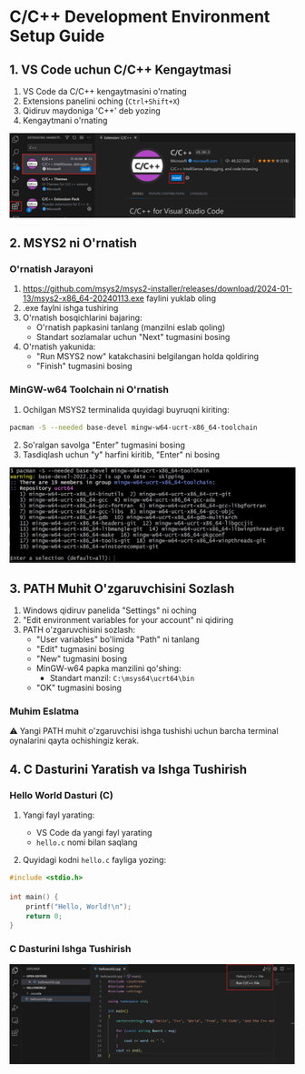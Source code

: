 # C/C++ Development Environment Setup Guide

## 1. VS Code uchun C/C++ Kengaytmasi

1. VS Code da C/C++ kengaytmasini o'rnating
2. Extensions panelini oching (`Ctrl+Shift+X`)
3. Qidiruv maydoniga 'C++' deb yozing
4. Kengaytmani o'rnating

![VS Code C/C++ kengaytmasi](cpp-extension.png)

## 2. MSYS2 ni O'rnatish

### O'rnatish Jarayoni

1. https://github.com/msys2/msys2-installer/releases/download/2024-01-13/msys2-x86_64-20240113.exe faylini yuklab oling
2. .exe faylni ishga tushiring
3. O'rnatish bosqichlarini bajaring:
   - O'rnatish papkasini tanlang (manzilni eslab qoling)
   - Standart sozlamalar uchun "Next" tugmasini bosing
4. O'rnatish yakunida:
   - "Run MSYS2 now" katakchasini belgilangan holda qoldiring
   - "Finish" tugmasini bosing

### MinGW-w64 Toolchain ni O'rnatish

1. Ochilgan MSYS2 terminalida quyidagi buyruqni kiriting:
```bash
pacman -S --needed base-devel mingw-w64-ucrt-x86_64-toolchain
```
2. So'ralgan savolga "Enter" tugmasini bosing
3. Tasdiqlash uchun "y" harfini kiritib, "Enter" ni bosing

![MinGW-w64 Toolchain o'rnatish](cpp-install-MSYS2-toolchain.jpg)

## 3. PATH Muhit O'zgaruvchisini Sozlash

1. Windows qidiruv panelida "Settings" ni oching
2. "Edit environment variables for your account" ni qidiring
3. PATH o'zgaruvchisini sozlash:
   - "User variables" bo'limida "Path" ni tanlang
   - "Edit" tugmasini bosing
   - "New" tugmasini bosing
   - MinGW-w64 papka manzilini qo'shing:
     - Standart manzil: `C:\msys64\ucrt64\bin`
   - "OK" tugmasini bosing

### Muhim Eslatma

⚠️ Yangi PATH muhit o'zgaruvchisi ishga tushishi uchun barcha terminal oynalarini qayta ochishingiz kerak.

## 4. C Dasturini Yaratish va Ishga Tushirish

### Hello World Dasturi (C)

1. Yangi fayl yarating:
   - VS Code da yangi fayl yarating
   - `hello.c` nomi bilan saqlang

2. Quyidagi kodni `hello.c` fayliga yozing:
```c
#include <stdio.h>

int main() {
    printf("Hello, World!\n");
    return 0;
}
```

### C Dasturini Ishga Tushirish

![MinGW-w64 Toolchain o'rnatish](run-play-button.png)
